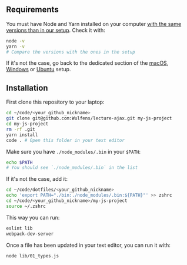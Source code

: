 ## Requirements

You must have Node and Yarn installed on your computer [with the same versions than in our setup](https://github.com/lewagon/setup/blob/master/macos.md#nodejs). Check it with:

```bash
node -v
yarn -v
# Compare the versions with the ones in the setup
```

If it's not the case, go back to the dedicated section of the [macOS](https://github.com/lewagon/setup/blob/master/macos.md#nodejs), [Windows](https://github.com/lewagon/setup/blob/master/windows.md#installing-some-gems) or [Ubuntu](https://github.com/lewagon/setup/blob/master/ubuntu.md#installing-some-gems) setup.

## Installation

First clone this repository to your laptop:

```bash
cd ~/code/<your_github_nickname>
git clone git@github.com:Wulfens/lecture-ajax.git my-js-project
cd my-js-project
rm -rf .git
yarn install
code . # Open this folder in your text editor
```

Make sure you have `./node_modules/.bin` in your `$PATH`:

```bash
echo $PATH
# You should see `./node_modules/.bin` in the list
```

If it's not the case, add it:

```bash
cd ~/code/dotfiles/<your_github_nickname>
echo 'export PATH="./bin:./node_modules/.bin:${PATH}"' >> zshrc
cd ~/code/<your_github_nickname>/my-js-project
source ~/.zshrc
```

This way you can run:

```bash
eslint lib
webpack-dev-server
```

Once a file has been updated in your text editor, you can run it with:

```bash
node lib/01_types.js
```
